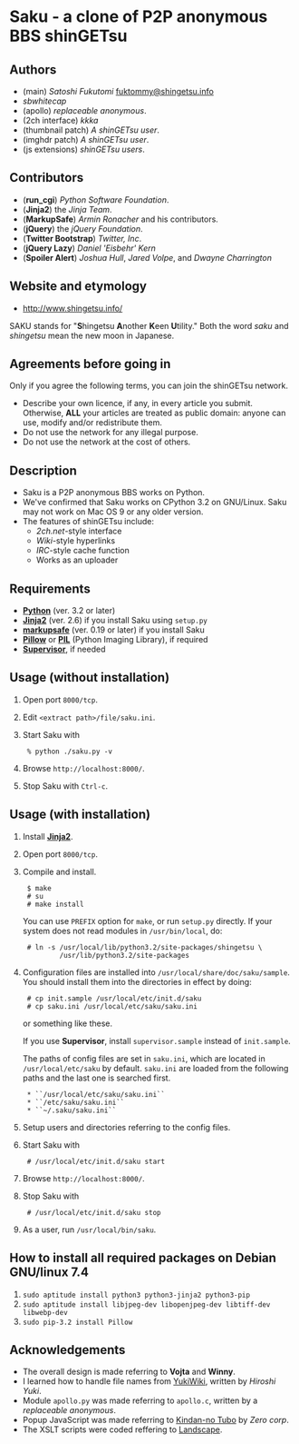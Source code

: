 Saku - a clone of P2P anonymous BBS shinGETsu
=============================================

Authors
-------
* (main) *Satoshi Fukutomi* <fuktommy@shingetsu.info>
* *sbwhitecap*
* (apollo) *replaceable anonymous*.
* (2ch interface) *kkka*
* (thumbnail patch) *A shinGETsu user*.
* (imghdr patch) *A shinGETsu user*.
* (js extensions) *shinGETsu users*.

Contributors
------------
* (**run\_cgi**) *Python Software Foundation*.
* (**Jinja2**) the *Jinja Team*.
* (**MarkupSafe**) *Armin Ronacher* and his contributors.
* (**jQuery**) the *jQuery Foundation*.
* (**Twitter Bootstrap**) *Twitter, Inc*.
* (**jQuery Lazy**) *Daniel 'Eisbehr' Kern*
* (**Spoiler Alert**) *Joshua Hull*, *Jared Volpe*, and *Dwayne Charrington*

Website and etymology
---------------------
* http://www.shingetsu.info/

SAKU stands for "**S**hingetsu **A**nother **K**een **U**tility."
Both the word *saku* and *shingetsu* mean the new moon in Japanese.

Agreements before going in
--------------------------
Only if you agree the following terms, you can join the shinGETsu network.

* Describe your own licence, if any, in every article you submit.
  Otherwise, **ALL** your articles are treated as public domain:
  anyone can use, modify and/or redistribute them.
* Do not use the network for any illegal purpose.
* Do not use the network at the cost of others.

Description
-----------
* Saku is a P2P anonymous BBS works on Python.
* We've confirmed that Saku works on CPython 3.2 on GNU/Linux.
    Saku may not work on Mac OS 9 or any older version.
* The features of shinGETsu include:
    * *2ch.net*-style interface
    * *Wiki*-style hyperlinks
    * *IRC*-style cache function
    * Works as an uploader

Requirements
------------
* **[Python](https://www.python.org/)** (ver. 3.2 or later)
* **[Jinja2](http://jinja.pocoo.org/docs/dev/)** (ver. 2.6) if you install Saku using ``setup.py``
* **[markupsafe](http://www.pocoo.org/projects/markupsafe/)** (ver. 0.19 or later) if you install Saku
* **[Pillow](https://pypi.python.org/pypi/Pillow/3.0.0)** or **[PIL](http://www.pythonware.com/products/pil/)** (Python Imaging Library), if required
* **[Supervisor](http://supervisord.org/)**, if needed

Usage (without installation)
----------------------------
1. Open port ``8000/tcp``.
2. Edit ``<extract path>/file/saku.ini``.
3. Start Saku with

        % python ./saku.py -v
4. Browse ``http://localhost:8000/``.
5. Stop Saku with ``Ctrl-c``.

Usage (with installation)
-------------------------
1. Install **[Jinja2](http://jinja.pocoo.org/)**.
2. Open port ``8000/tcp``.
3. Compile and install.

        $ make
        # su
        # make install
   You can use ``PREFIX`` option for ``make``, or run ``setup.py`` directly.
   If your system does not read modules in ``/usr/bin/local``, do:

        # ln -s /usr/local/lib/python3.2/site-packages/shingetsu \
                /usr/lib/python3.2/site-packages

4. Configuration files are installed into ``/usr/local/share/doc/saku/sample``.
   You should install them into the directories in effect by doing:

        # cp init.sample /usr/local/etc/init.d/saku
        # cp saku.ini /usr/local/etc/saku/saku.ini
        
   or something like these.

   If you use **Supervisor**, install ``supervisor.sample`` instead of ``init.sample``.

   The paths of config files are set in ``saku.ini``,
   which are located in ``/usr/local/etc/saku`` by default.
   ``saku.ini`` are loaded from the following paths and the last one is searched first.

        * ``/usr/local/etc/saku/saku.ini``
        * ``/etc/saku/saku.ini``
        * ``~/.saku/saku.ini``

5. Setup users and directories referring to the config files.
6. Start Saku with

        # /usr/local/etc/init.d/saku start

7. Browse ``http://localhost:8000/``.
8. Stop Saku with

        # /usr/local/etc/init.d/saku stop

9. As a user, run ``/usr/local/bin/saku``.

How to install all required packages on Debian GNU/linux 7.4
------------------------------------------------------------
1. ``sudo aptitude install python3 python3-jinja2 python3-pip``
2. ``sudo aptitude install libjpeg-dev libopenjpeg-dev libtiff-dev libwebp-dev``
3. ``sudo pip-3.2 install Pillow``

Acknowledgements
----------------
* The overall design is made referring to **Vojta** and **Winny**.
* I learned how to handle file names from [YukiWiki](http://www.hyuki.com/yukiwiki/),
  written by *Hiroshi Yuki*.
* Module ``apollo.py`` was made referring to ``apollo.c``,
  written by a *replaceable anonymous*.
* Popup JavaScript was made referring to [Kindan-no Tubo](http://tubo.80.kg/) by *Zero corp*.
* The XSLT scripts were coded reffering to [Landscape](http://sonic64.com/2005-03-16.html).
